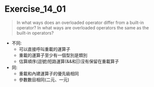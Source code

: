# Exercise_14_01
> In what ways does an overloaded operator differ from a built-in operator? 
> In what ways are overloaded operators the same as the built-in operators?
- 不同:
    - 可以直接呼叫重載的運算子
    - 重載的運算子至少有一個型別是類別
    - 估算順序(逗號)短路運算(&&和||)沒有保留在重載算子
- 同:
    - 重載和內建運算子的優先級相同
    - 參數數目相同(二元、一元)